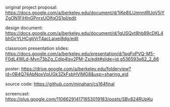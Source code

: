 original project proposal: https://docs.google.com/a/berkeley.edu/document/d/1jKe8ILUmnntRUoV5jYZgON1FiHInGPnrxUOlfqOS1pI/edit

design document: https://docs.google.com/a/berkeley.edu/document/d/1gUSQvt8hb89cDKL4bhGirYLHCgtjVrT4acLaixei8dg/edit

classroom presentation slides: https://docs.google.com/a/berkeley.edu/presentation/d/1pqFoPVQ-M5-F0dL4WLd-Myn73bZg_Cdip4lsy2PM-Zs/edit#slide=id.g536593e62_2_66

poster: https://drive.google.com/a/berkeley.edu/folderview?id=0B4Q74AbNoxVpUGk3ZkFsbHVlMG8&usp=sharing_eid

source code: https://github.com/minahan/cs164final

screencast: https://plus.google.com/110662914171653019183/posts/SBv824RUpKu
